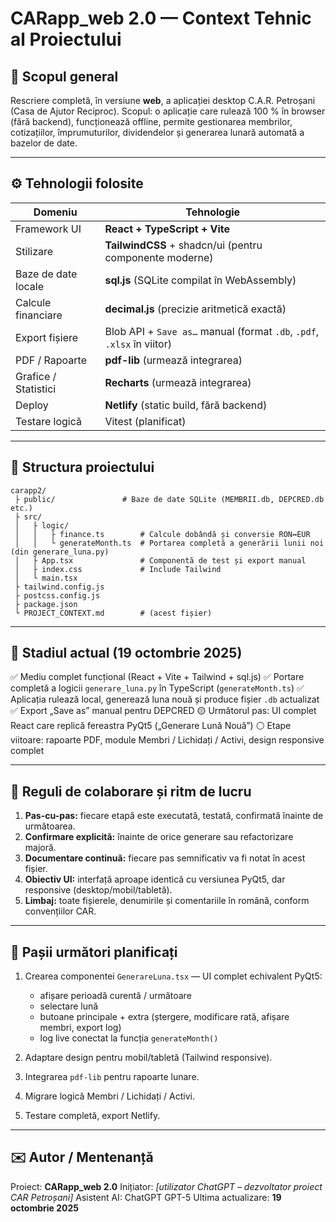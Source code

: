 # CARapp_web 2.0 — Context Tehnic al Proiectului

## 🧭 Scopul general

Rescriere completă, în versiune **web**, a aplicației desktop C.A.R. Petroșani (Casa de Ajutor Reciproc).
Scopul: o aplicație care rulează 100 % în browser (fără backend), funcționează offline, permite gestionarea
membrilor, cotizațiilor, împrumuturilor, dividendelor și generarea lunară automată a bazelor de date.

---

## ⚙️ Tehnologii folosite

| Domeniu              | Tehnologie                                                             |
| -------------------- | ---------------------------------------------------------------------- |
| Framework UI         | **React + TypeScript + Vite**                                          |
| Stilizare            | **TailwindCSS** + shadcn/ui (pentru componente moderne)                |
| Baze de date locale  | **sql.js** (SQLite compilat în WebAssembly)                            |
| Calcule financiare   | **decimal.js** (precizie aritmetică exactă)                            |
| Export fișiere       | Blob API + `Save as…` manual (format `.db`, `.pdf`, `.xlsx` în viitor) |
| PDF / Rapoarte       | **pdf-lib** (urmează integrarea)                                       |
| Grafice / Statistici | **Recharts** (urmează integrarea)                                      |
| Deploy               | **Netlify** (static build, fără backend)                               |
| Testare logică       | Vitest (planificat)                                                    |

---

## 📁 Structura proiectului

```
carapp2/
 ├ public/               # Baze de date SQLite (MEMBRII.db, DEPCRED.db etc.)
 ├ src/
 │   ├ logic/
 │   │   ├ finance.ts        # Calcule dobândă și conversie RON↔EUR
 │   │   └ generateMonth.ts  # Portarea completă a generării lunii noi (din generare_luna.py)
 │   ├ App.tsx               # Componentă de test și export manual
 │   ├ index.css             # Include Tailwind
 │   └ main.tsx
 ├ tailwind.config.js
 ├ postcss.config.js
 ├ package.json
 └ PROJECT_CONTEXT.md        # (acest fișier)
```

---

## 🧩 Stadiul actual (19 octombrie 2025)

✅ Mediu complet funcțional (React + Vite + Tailwind + sql.js)
✅ Portare completă a logicii `generare_luna.py` în TypeScript (`generateMonth.ts`)
✅ Aplicația rulează local, generează luna nouă și produce fișier `.db` actualizat
✅ Export „Save as” manual pentru DEPCRED
🟡 Următorul pas: UI complet React care replică fereastra PyQt5 („Generare Lună Nouă”)
⚪ Etape viitoare: rapoarte PDF, module Membri / Lichidați / Activi, design responsive complet

---

## 🧭 Reguli de colaborare și ritm de lucru

1. **Pas-cu-pas:** fiecare etapă este executată, testată, confirmată înainte de următoarea.
2. **Confirmare explicită:** înainte de orice generare sau refactorizare majoră.
3. **Documentare continuă:** fiecare pas semnificativ va fi notat în acest fișier.
4. **Obiectiv UI:** interfață aproape identică cu versiunea PyQt5, dar responsive (desktop/mobil/tabletă).
5. **Limbaj:** toate fișierele, denumirile și comentariile în română, conform convențiilor CAR.

---

## 🧱 Pașii următori planificați

1. Crearea componentei `GenerareLuna.tsx` — UI complet echivalent PyQt5:

   * afișare perioadă curentă / următoare
   * selectare lună
   * butoane principale + extra (ștergere, modificare rată, afișare membri, export log)
   * log live conectat la funcția `generateMonth()`
2. Adaptare design pentru mobil/tabletă (Tailwind responsive).
3. Integrarea `pdf-lib` pentru rapoarte lunare.
4. Migrare logică Membri / Lichidați / Activi.
5. Testare completă, export Netlify.

---

## ✉️ Autor / Mentenanță

Proiect: **CARapp_web 2.0**
Inițiator: *[utilizator ChatGPT – dezvoltator proiect CAR Petroșani]*
Asistent AI: ChatGPT GPT-5
Ultima actualizare: **19 octombrie 2025**

